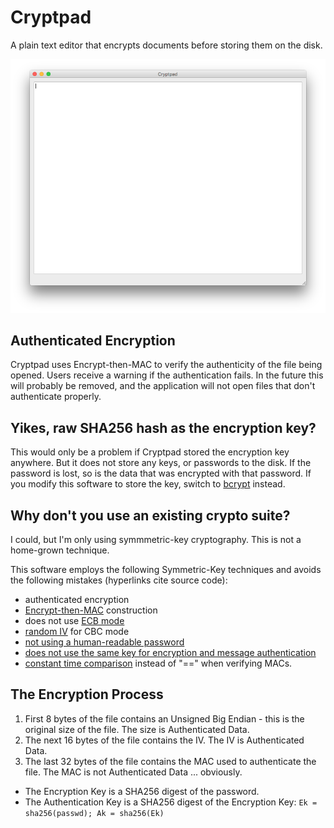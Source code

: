 # Cryptpad
A plain text editor that encrypts documents before storing them on the disk.

![screenshot](https://raw.githubusercontent.com/miniCruzer/cryptpad/master/screenshot.png)

## Authenticated Encryption
Cryptpad uses Encrypt-then-MAC to verify the authenticity of the file being opened. Users receive a warning if the authentication fails. In the future this will probably be removed, and the application will not open files that don't authenticate properly.

## Yikes, raw SHA256 hash as the encryption key?
This would only be a problem if Cryptpad stored the encryption key anywhere. But it does not store any keys, or passwords to the disk. If the password is lost, so is the data that was encrypted with that password. If you modify this software to store the key, switch to [bcrypt](https://pypi.python.org/pypi/py-bcrypt) instead.

## Why don't you use an existing crypto suite?
I could, but I'm only using symmmetric-key cryptography. This is not a home-grown technique.

This software employs the following Symmetric-Key techniques and avoids the following mistakes (hyperlinks cite source code):
* authenticated encryption
* [Encrypt-then-MAC](https://github.com/miniCruzer/cryptpad/blob/master/cryptpad.py#L50) construction
* does not use [ECB mode](https://github.com/miniCruzer/cryptpad/blob/master/cryptpad.py#L59)
* [random IV](https://github.com/miniCruzer/cryptpad/blob/master/cryptpad.py#L57) for CBC mode
* [not using a human-readable password](https://github.com/miniCruzer/cryptpad/blob/master/cryptpad.py#L127)
* [does not use the same key for encryption and message authentication](https://github.com/miniCruzer/cryptpad/blob/master/cryptpad.py#L128)
* [constant time comparison](https://github.com/miniCruzer/cryptpad/blob/master/cryptpad.py#L35) instead of "==" when verifying MACs.

## The Encryption Process
1. First 8 bytes of the file contains an Unsigned Big Endian - this is the original size of the file. The size is Authenticated Data.
2. The next 16 bytes of the file contains the IV. The IV is Authenticated Data.
3. The last 32 bytes of the file contains the MAC used to authenticate the file. The MAC is not Authenticated Data ... obviously.

* The Encryption Key is a SHA256 digest of the password.
* The Authentication Key is a SHA256 digest of the Encryption Key: `Ek = sha256(passwd); Ak = sha256(Ek)`